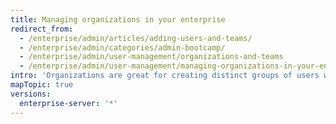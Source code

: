 ```yaml
---
title: Managing organizations in your enterprise
redirect_from:
  - /enterprise/admin/articles/adding-users-and-teams/
  - /enterprise/admin/categories/admin-bootcamp/
  - /enterprise/admin/user-management/organizations-and-teams
  - /enterprise/admin/user-management/managing-organizations-in-your-enterprise
intro: 'Organizations are great for creating distinct groups of users within your company, such as divisions or groups working on similar projects. Public repositories that belong to an organization are accessible to users in other organizations, while private repositories are inaccessible to anyone but members of the organization.'
mapTopic: true
versions:
  enterprise-server: '*'
---
```


